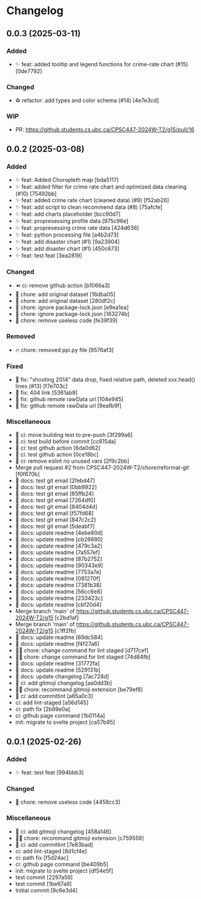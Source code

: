 # Changelog

<a name="0.0.3"></a>

## 0.0.3 (2025-03-11)

### Added

- ✨ feat: added tooltip and legend functions for crime-rate chart (#15) [0de7792]

### Changed

- ♻️ refactor: add types and color schema (#14) [4e7e3cd]

### WIP

- PR: https://github.students.cs.ubc.ca/CPSC447-2024W-T2/g15/pull/16

<a name="0.0.2"></a>

## 0.0.2 (2025-03-08)

### Added

- ✨ feat: Added Choropleth map [bda5117]
- ✨ feat: added filter for crime rate chart and optimized data cleaning (#10) [75492bb]
- ✨ feat: added crime rate chart (cleaned data) (#9) [f52ab26]
- ✨ feat: add script to clean recommend data (#8) [75afcfe]
- ✨ feat: add charts placeholder [bcc90d7]
- ✨ feat: propresessing profile data [975c96e]
- ✨ feat: propresessing crime rate data [424d636]
- ✨ feat: python processing file [a4b2d73]
- ✨ feat: add disaster chart (#1) [9a23904]
- ✨ feat: add disaster chart (#1) [450c673]
- ✨ feat: test feat [3ea2819]

### Changed

- ⏪ ci: remove github action [b1066a3]
- 🍱 chore: add original dataset [16dba05]
- 🍱 chore: add original dataset [280df2c]
- 🔧 chore: ignore package-lock.json [e9ea1ea]
- 🔧 chore: ignore package-lock.json [163274b]
- 🔧 chore: remove useless code [fe39f39]

### Removed

- 🔥 chore: removed ppi.py file [9576af3]

### Fixed

- 🐛 fix: &quot;shooting 2014&quot; data drop, fixed relative path, deleted xxx.head() lines (#13) [f7e703c]
- 🐛 fix: 404 link [5361ab9]
- 🐛 fix: github remote rawData url [104e945]
- 🐛 fix: github remote rawData url [9eafb9f]

### Miscellaneous

- 👷 ci: move building test to pre-push [3f299a6]
- 👷 ci: test build before commit [cc615da]
- 👷 ci: test github action [6da0d62]
- 👷 ci: test github action [0ce18bc]
- 👷 ci: remove eslint no unused vars [2f9c2bb]
- Merge pull request #2 from CPSC447-2024W-T2/chore/reformat-git [f0f670b]
- 📝 docs: test git email [2febd47]
- 📝 docs: test git email [0bb9922]
- 📝 docs: test git email [65ffb24]
- 📝 docs: test git email [7264df0]
- 📝 docs: test git email [8404d4d]
- 📝 docs: test git email [f57fd68]
- 📝 docs: test git email [847c2c2]
- 📝 docs: test git email [5deabf7]
- 📝 docs: update readme [4ebe80d]
- 📝 docs: update readme [cb26680]
- 📝 docs: update readme [479c3a2]
- 📝 docs: update readme [7a557ef]
- 📝 docs: update readme [87b2752]
- 📝 docs: update readme [90343e9]
- 📝 docs: update readme [7753a7e]
- 📝 docs: update readme [081270f]
- 📝 docs: update readme [7381b38]
- 📝 docs: update readme [56cc6e8]
- 📝 docs: update readme [233423c]
- 📝 docs: update readme [cbf20d4]
- Merge branch &#x27;main&#x27; of https://github.students.cs.ubc.ca/CPSC447-2024W-T2/g15 [c2bd1af]
- Merge branch &#x27;main&#x27; of https://github.students.cs.ubc.ca/CPSC447-2024W-T2/g15 [c1ff2fb]
- 📝 docs: update readme [69dc584]
- 📝 docs: update readme [f4f27a6]
- 🧑‍💻 chore: change command for lint staged [d717cef]
- 🧑‍💻 chore: change command for lint staged [74d84fb]
- 📝 docs: update readme [31772fa]
- 📝 docs: update readme [529131b]
- 📝 docs: update changelog [7ac728d]
- 👷 ci: add gitmoji changelog [aa0dd3b]
- 🧑‍💻 chore: recommand gitmoji extension [be79ef8]
- 👷 ci: add commitlint [a65a0c3]
- ci: add lint-staged [a56d145]
- ci: path fix [2b69e0a]
- ci: github page command [1b0114a]
- init: migrate to svelte project [ca57b95]

<a name="0.0.1"></a>

## 0.0.1 (2025-02-26)

### Added

- ✨ feat: test feat [994bbb3]

### Changed

- 🔧 chore: remove useless code [4458cc3]

### Miscellaneous

- 👷 ci: add gitmoji changelog [458a146]
- 🧑‍💻 chore: recommand gitmoji extension [c759559]
- 👷 ci: add commitlint [7e83bad]
- ci: add lint-staged [8d1cf4e]
- ci: path fix [f5d24ac]
- ci: github page command [be409b5]
- init: migrate to svelte project [df54e5f]
- test commit [2297a59]
- test commit [1be67a9]
- Initial commit [9c6e3d4]
